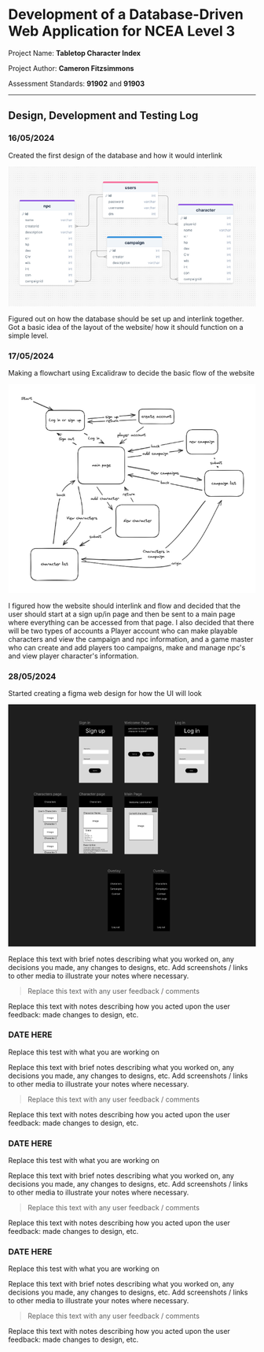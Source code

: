 # Development of a Database-Driven Web Application for NCEA Level 3

Project Name: **Tabletop Character Index**

Project Author: **Cameron Fitzsimmons**

Assessment Standards: **91902** and **91903**


-------------------------------------------------

## Design, Development and Testing Log

### 16/05/2024

Created the first design of the database and how it would interlink

![First version of database](images/db1.png)

Figured out on how the database should be set up and interlink together. Got a basic idea of the layout of the website/ how it should function on a simple level.

### 17/05/2024

Making a flowchart using Excalidraw to decide the basic flow of the website

![Alt text](images/outline1.png)

I figured how the website should interlink and flow and decided that the user should start at a sign up/in page and then be sent to a main page where everything can be accessed from that page. I also decided that there will be two types of accounts a Player account who can make playable characters and view the campaign and npc information, and a game master who can create and add players too campaigns, make and manage npc's and view player character's information.


### 28/05/2024

Started creating a figma web design for how the UI will look

![Alt text](images/figma1.png)

Replace this text with brief notes describing what you worked on, any decisions you made, any changes to designs, etc. Add screenshots / links to other media to illustrate your notes where necessary.

> Replace this text with any user feedback / comments

Replace this text with notes describing how you acted upon the user feedback: made changes to design, etc.

### DATE HERE

Replace this test with what you are working on

Replace this text with brief notes describing what you worked on, any decisions you made, any changes to designs, etc. Add screenshots / links to other media to illustrate your notes where necessary.

> Replace this text with any user feedback / comments

Replace this text with notes describing how you acted upon the user feedback: made changes to design, etc.

### DATE HERE

Replace this test with what you are working on

Replace this text with brief notes describing what you worked on, any decisions you made, any changes to designs, etc. Add screenshots / links to other media to illustrate your notes where necessary.

> Replace this text with any user feedback / comments

Replace this text with notes describing how you acted upon the user feedback: made changes to design, etc.

### DATE HERE

Replace this test with what you are working on

Replace this text with brief notes describing what you worked on, any decisions you made, any changes to designs, etc. Add screenshots / links to other media to illustrate your notes where necessary.

> Replace this text with any user feedback / comments

Replace this text with notes describing how you acted upon the user feedback: made changes to design, etc.

